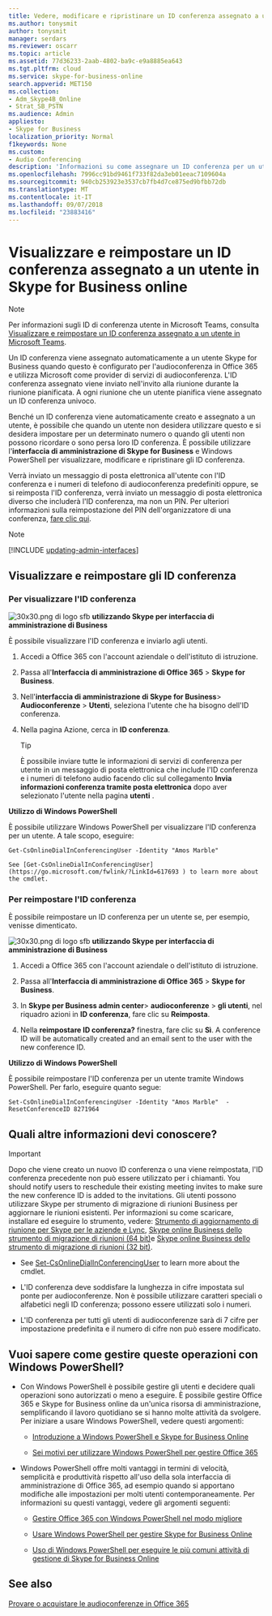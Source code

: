 ```yaml
---
title: Vedere, modificare e ripristinare un ID conferenza assegnato a un utente in Skype Business online
ms.author: tonysmit
author: tonysmit
manager: serdars
ms.reviewer: oscarr
ms.topic: article
ms.assetid: 77d36233-2aab-4802-ba9c-e9a8885ea643
ms.tgt.pltfrm: cloud
ms.service: skype-for-business-online
search.appverid: MET150
ms.collection:
- Adm_Skype4B_Online
- Strat_SB_PSTN
ms.audience: Admin
appliesto:
- Skype for Business
localization_priority: Normal
f1keywords: None
ms.custom:
- Audio Conferencing
description: 'Informazioni su come assegnare un ID conferenza per un utente in Skype for Business online e quale devono essere i parametri ID conferenza. '
ms.openlocfilehash: 7996cc91bd9461f733f82da3eb01eeac7109604a
ms.sourcegitcommit: 940cb253923e3537cb7fb4d7ce875ed9bfbb72db
ms.translationtype: MT
ms.contentlocale: it-IT
ms.lasthandoff: 09/07/2018
ms.locfileid: "23883416"
---
```

# <a name="view-and-reset-a-conference-id-assigned-to-a-user-in-skype-for-business-online"></a>Visualizzare e reimpostare un ID conferenza assegnato a un utente in Skype for Business online

> [!Note]
> Per informazioni sugli ID di conferenza utente in Microsoft Teams, consulta [Visualizzare e reimpostare un ID conferenza assegnato a un utente in Microsoft Teams](/MicrosoftTeams/see-change-and-reset-a-conference-id-assigned-to-a-user-in-teams).

Un ID conferenza viene assegnato automaticamente a un utente Skype for Business quando questo è configurato per l'audioconferenza in Office 365 e utilizza Microsoft come provider di servizi di audioconferenza. L'ID conferenza assegnato viene inviato nell'invito alla riunione durante la riunione pianificata. A ogni riunione che un utente pianifica viene assegnato un ID conferenza univoco.

Benché un ID conferenza viene automaticamente creato e assegnato a un utente, è possibile che quando un utente non desidera utilizzare questo e si desidera impostare per un determinato numero o quando gli utenti non possono ricordare o sono persa loro ID conferenza. È possibile utilizzare l'**interfaccia di amministrazione di Skype for Business** e Windows PowerShell per visualizzare, modificare e ripristinare gli ID conferenza.

Verrà inviato un messaggio di posta elettronica all'utente con l'ID conferenza e i numeri di telefono di audioconferenza predefiniti oppure, se si reimposta l'ID conferenza, verrà inviato un messaggio di posta elettronica diverso che includerà l'ID conferenza, ma non un PIN. Per ulteriori informazioni sulla reimpostazione del PIN dell'organizzatore di una conferenza, [fare clic qui](reset-a-conference-id-for-a-user.md).

> [!NOTE]
> [!INCLUDE [updating-admin-interfaces](../includes/updating-admin-interfaces.md)]

## <a name="view-and-reset-conference-ids"></a>Visualizzare e reimpostare gli ID conferenza

### <a name="to-view-the-conference-id"></a>Per visualizzare l'ID conferenza

![30x30.png di logo sfb](../images/sfb-logo-30x30.png) **utilizzando Skype per interfaccia di amministrazione di Business**

È possibile visualizzare l'ID conferenza e inviarlo agli utenti.

1. Accedi a Office 365 con l'account aziendale o dell'istituto di istruzione.

2. Passa all'**Interfaccia di amministrazione di Office 365** > **Skype for Business**.

3. Nell'**interfaccia di amministrazione di Skype for Business**> **Audioconferenze** > **Utenti**, seleziona l'utente che ha bisogno dell'ID conferenza.

4. Nella pagina Azione, cerca in **ID conferenza**.

    > [!TIP]
    > È possibile inviare tutte le informazioni di servizi di conferenza per utente in un messaggio di posta elettronica che include l'ID conferenza e i numeri di telefono audio facendo clic sul collegamento **Invia informazioni conferenza tramite posta elettronica** dopo aver selezionato l'utente nella pagina **utenti** .

**Utilizzo di Windows PowerShell**

È possibile utilizzare Windows PowerShell per visualizzare l'ID conferenza per un utente. A tale scopo, eseguire:

  ```
  Get-CsOnlineDialInConferencingUser -Identity "Amos Marble"
  ```

    See [Get-CsOnlineDialInConferencingUser](https://go.microsoft.com/fwlink/?LinkId=617693 ) to learn more about the cmdlet.


### <a name="to-reset-the-conference-id"></a>Per reimpostare l'ID conferenza

È possibile reimpostare un ID conferenza per un utente se, per esempio, venisse dimenticato.

![30x30.png di logo sfb](../images/sfb-logo-30x30.png) **utilizzando Skype per interfaccia di amministrazione di Business**

1. Accedi a Office 365 con l'account aziendale o dell'istituto di istruzione.

2. Passa all'**Interfaccia di amministrazione di Office 365** > **Skype for Business**.

3. In **Skype per Business admin center**> **audioconferenze** > **gli utenti**, nel riquadro azioni in **ID conferenza**, fare clic su **Reimposta**.

4. Nella **reimpostare ID conferenza?** finestra, fare clic su **Sì**. A conference ID will be automatically created and an email sent to the user with the new conference ID.

**Utilizzo di Windows PowerShell**

È possibile reimpostare l'ID conferenza per un utente tramite Windows PowerShell. Per farlo, eseguire quanto segue:

  ```
  Set-CsOnlineDialInConferencingUser -Identity "Amos Marble"  -ResetConferenceID 8271964
  ```

## <a name="what-else-should-you-know"></a>Quali altre informazioni devi conoscere?

   > [!IMPORTANT]
   >  Dopo che viene creato un nuovo ID conferenza o una viene reimpostata, l'ID conferenza precedente non può essere utilizzato per i chiamanti. You should notify users to reschedule their existing meeting invites to make sure the new conference ID is added to the invitations. Gli utenti possono utilizzare Skype per strumento di migrazione di riunioni Business per aggiornare le riunioni esistenti. Per informazioni su come scaricare, installare ed eseguire lo strumento, vedere: [Strumento di aggiornamento di riunione per Skype per le aziende e Lync](https://support.office.com/article/2b525fe6-ed0f-4331-b533-c31546fcf4d4), [Skype online Business dello strumento di migrazione di riunioni (64 bit)](https://go.microsoft.com/fwlink/?LinkID=626047)e [Skype online Business dello strumento di migrazione di riunioni (32 bit)](https://www.microsoft.com/en-us/download/details.aspx?id=54079).

- See [Set-CsOnlineDialInConferencingUser](https://go.microsoft.com/fwlink/?LinkId=617688 ) to learn more about the cmdlet.

- L'ID conferenza deve soddisfare la lunghezza in cifre impostata sul ponte per audioconferenze. Non è possibile utilizzare caratteri speciali o alfabetici negli ID conferenza; possono essere utilizzati solo i numeri.

- L'ID conferenza per tutti gli utenti di audioconferenze sarà di 7 cifre per impostazione predefinita e il numero di cifre non può essere modificato.


## <a name="want-to-know-how-to-manage-with-windows-powershell"></a>Vuoi sapere come gestire queste operazioni con Windows PowerShell?

- Con Windows PowerShell è possibile gestire gli utenti e decidere quali operazioni sono autorizzati o meno a eseguire. È possibile gestire Office 365 e Skype for Business online da un'unica risorsa di amministrazione, semplificando il lavoro quotidiano se si hanno molte attività da svolgere. Per iniziare a usare Windows PowerShell, vedere questi argomenti:

  - [Introduzione a Windows PowerShell e Skype for Business Online](https://go.microsoft.com/fwlink/?LinkId=525039)

  - [Sei motivi per utilizzare Windows PowerShell per gestire Office 365](https://go.microsoft.com/fwlink/?LinkId=525041)

- Windows PowerShell offre molti vantaggi in termini di velocità, semplicità e produttività rispetto all'uso della sola interfaccia di amministrazione di Office 365, ad esempio quando si apportano modifiche alle impostazioni per molti utenti contemporaneamente. Per informazioni su questi vantaggi, vedere gli argomenti seguenti:

  - [Gestire Office 365 con Windows PowerShell nel modo migliore](https://go.microsoft.com/fwlink/?LinkId=525142)

  - [Usare Windows PowerShell per gestire Skype for Business Online](https://go.microsoft.com/fwlink/?LinkId=525453)

  - [Uso di Windows PowerShell per eseguire le più comuni attività di gestione di Skype for Business Online](https://go.microsoft.com/fwlink/?LinkId=525038)

## <a name="related-topics"></a>See also

[Provare o acquistare le audioconferenze in Office 365](../audio-conferencing-in-office-365/try-or-purchase-audio-conferencing-in-office-365.md)

